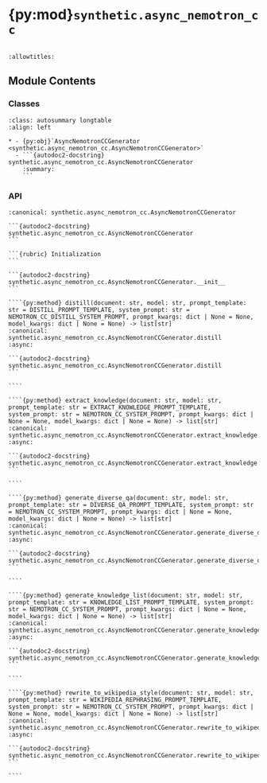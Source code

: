 # {py:mod}`synthetic.async_nemotron_cc`

```{py:module} synthetic.async_nemotron_cc
```

```{autodoc2-docstring} synthetic.async_nemotron_cc
:allowtitles:
```

## Module Contents

### Classes

````{list-table}
:class: autosummary longtable
:align: left

* - {py:obj}`AsyncNemotronCCGenerator <synthetic.async_nemotron_cc.AsyncNemotronCCGenerator>`
  - ```{autodoc2-docstring} synthetic.async_nemotron_cc.AsyncNemotronCCGenerator
    :summary:
    ```
````

### API

`````{py:class} AsyncNemotronCCGenerator(llm_client: nemo_curator.services.AsyncLLMClient)
:canonical: synthetic.async_nemotron_cc.AsyncNemotronCCGenerator

```{autodoc2-docstring} synthetic.async_nemotron_cc.AsyncNemotronCCGenerator
```

```{rubric} Initialization
```

```{autodoc2-docstring} synthetic.async_nemotron_cc.AsyncNemotronCCGenerator.__init__
```

````{py:method} distill(document: str, model: str, prompt_template: str = DISTILL_PROMPT_TEMPLATE, system_prompt: str = NEMOTRON_CC_DISTILL_SYSTEM_PROMPT, prompt_kwargs: dict | None = None, model_kwargs: dict | None = None) -> list[str]
:canonical: synthetic.async_nemotron_cc.AsyncNemotronCCGenerator.distill
:async:

```{autodoc2-docstring} synthetic.async_nemotron_cc.AsyncNemotronCCGenerator.distill
```

````

````{py:method} extract_knowledge(document: str, model: str, prompt_template: str = EXTRACT_KNOWLEDGE_PROMPT_TEMPLATE, system_prompt: str = NEMOTRON_CC_SYSTEM_PROMPT, prompt_kwargs: dict | None = None, model_kwargs: dict | None = None) -> list[str]
:canonical: synthetic.async_nemotron_cc.AsyncNemotronCCGenerator.extract_knowledge
:async:

```{autodoc2-docstring} synthetic.async_nemotron_cc.AsyncNemotronCCGenerator.extract_knowledge
```

````

````{py:method} generate_diverse_qa(document: str, model: str, prompt_template: str = DIVERSE_QA_PROMPT_TEMPLATE, system_prompt: str = NEMOTRON_CC_SYSTEM_PROMPT, prompt_kwargs: dict | None = None, model_kwargs: dict | None = None) -> list[str]
:canonical: synthetic.async_nemotron_cc.AsyncNemotronCCGenerator.generate_diverse_qa
:async:

```{autodoc2-docstring} synthetic.async_nemotron_cc.AsyncNemotronCCGenerator.generate_diverse_qa
```

````

````{py:method} generate_knowledge_list(document: str, model: str, prompt_template: str = KNOWLEDGE_LIST_PROMPT_TEMPLATE, system_prompt: str = NEMOTRON_CC_SYSTEM_PROMPT, prompt_kwargs: dict | None = None, model_kwargs: dict | None = None) -> list[str]
:canonical: synthetic.async_nemotron_cc.AsyncNemotronCCGenerator.generate_knowledge_list
:async:

```{autodoc2-docstring} synthetic.async_nemotron_cc.AsyncNemotronCCGenerator.generate_knowledge_list
```

````

````{py:method} rewrite_to_wikipedia_style(document: str, model: str, prompt_template: str = WIKIPEDIA_REPHRASING_PROMPT_TEMPLATE, system_prompt: str = NEMOTRON_CC_SYSTEM_PROMPT, prompt_kwargs: dict | None = None, model_kwargs: dict | None = None) -> list[str]
:canonical: synthetic.async_nemotron_cc.AsyncNemotronCCGenerator.rewrite_to_wikipedia_style
:async:

```{autodoc2-docstring} synthetic.async_nemotron_cc.AsyncNemotronCCGenerator.rewrite_to_wikipedia_style
```

````

`````
